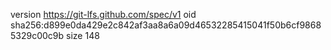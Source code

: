 version https://git-lfs.github.com/spec/v1
oid sha256:d899e0da429e2c842af3aa8a6a09d46532285415041f50b6cf98685329c00c9b
size 148
